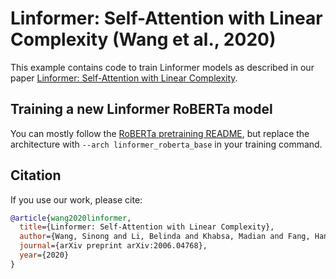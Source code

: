# Linformer: Self-Attention with Linear Complexity (Wang et al., 2020)

This example contains code to train Linformer models as described in our paper
[Linformer: Self-Attention with Linear Complexity](https://arxiv.org/abs/2006.04768).

## Training a new Linformer RoBERTa model

You can mostly follow the [RoBERTa pretraining README](/examples/roberta/README.pretraining.md),
but replace the architecture with `--arch linformer_roberta_base` in your training command.

## Citation

If you use our work, please cite:

```bibtex
@article{wang2020linformer,
  title={Linformer: Self-Attention with Linear Complexity},
  author={Wang, Sinong and Li, Belinda and Khabsa, Madian and Fang, Han and Ma, Hao},
  journal={arXiv preprint arXiv:2006.04768},
  year={2020}
}
```

